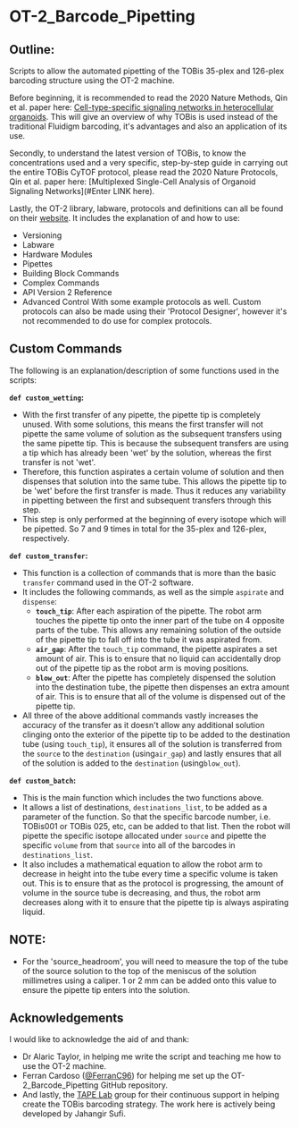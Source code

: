 # OT-2_Barcode_Pipetting

## Outline:

Scripts to allow the automated pipetting of the TOBis 35-plex and 126-plex barcoding structure using the OT-2 machine.

Before beginning, it is recommended to read the 2020 Nature Methods, Qin et al. paper here: [Cell-type-specific signaling networks in heterocellular organoids](https://www.nature.com/articles/s41592-020-0737-8). This will give an overview of why TOBis is used instead of the traditional Fluidigm barcoding, it's advantages and also an application of its use.

Secondly, to understand the latest version of TOBis, to know the concentrations used and a very specific, step-by-step guide in carrying out the entire TOBis CyTOF protocol, please read the 2020 Nature Protocols, Qin et al. paper here: [Multiplexed Single-Cell Analysis of Organoid Signaling Networks](#Enter LINK here).

Lastly, the OT-2 library, labware, protocols and definitions can all be found on their [website](https://docs.opentrons.com/v2/). It includes the explanation of and how to use:
- Versioning
- Labware
- Hardware Modules
- Pipettes
- Building Block Commands
- Complex Commands
- API Version 2 Reference
- Advanced Control
With some example protocols as well. Custom protocols can also be made using their 'Protocol Designer', however it's not recommended to do use for complex protocols.


## Custom Commands

The following is an explanation/description of some functions used in the scripts:

**`def custom_wetting`:**
- With the first transfer of any pipette, the pipette tip is completely unused. With some solutions, this means the first transfer will not pipette the same volume of solution as the subsequent transfers using the same pipette tip. This is because the subsequent transfers are using a tip which has already been 'wet' by the solution, whereas the first transfer is not 'wet'.
- Therefore, this function aspirates a certain volume of solution and then dispenses that solution into the same tube. This allows the pipette tip to be 'wet' before the first transfer is made. Thus it reduces any variability in pipetting between the first and subsequent transfers through this step.
- This step is only performed at the beginning of every isotope which will be pipetted. So 7 and 9 times in total for the 35-plex and 126-plex, respectively.


**`def custom_transfer`:**
- This function is a collection of commands that is more than the basic `transfer` command used in the OT-2 software.
- It includes the following commands, as well as the simple `aspirate` and `dispense`:
    - **`touch_tip`**: After each aspiration of the pipette. The robot arm touches the pipette tip onto the inner part of the tube on 4 opposite parts of the tube. This allows any remaining solution of the outside of the pipette tip to fall off into the tube it was aspirated from. 
    - **`air_gap`**: After the `touch_tip` command, the pipette aspirates a set amount of air. This is to ensure that no liquid can accidentally drop out of the pipette tip as the robot arm is moving positions.
    - **`blow_out`**: After the pipette has completely dispensed the solution into the destination tube, the pipette then dispenses an extra amount of air. This is to ensure that all of the volume is dispensed out of the pipette tip.
- All three of the above additional commands vastly increases the accuracy of the transfer as it doesn't allow any additional solution clinging onto the exterior of the pipette tip to be added to the destination tube (using `touch_tip`), it ensures all of the solution is transferred from the `source` to the `destination` (using`air_gap`) and lastly ensures that all of the solution is added to the `destination` (using`blow_out`). 


**`def custom_batch`:**
- This is the main function which includes the two functions above.
- It allows a list of destinations, `destinations_list`, to be added as a parameter of the function. So that the specific barcode number, i.e. TOBis001 or TOBis 025, etc, can be added to that list. Then the robot will pipette the specific isotope allocated under `source` and pipette the specific `volume` from that `source` into all of the barcodes in `destinations_list`.
- It also includes a mathematical equation to allow the robot arm to decrease in height into the tube every time a specific volume is taken out. This is to ensure that as the protocol is progressing, the amount of volume in the source tube is decreasing, and thus, the robot arm decreases along with it to ensure that the pipette tip is always aspirating liquid.


## NOTE:
- For the 'source_headroom', you will need to measure the top of the tube of the source solution to the top of the meniscus of the solution millimetres using a caliper. 1 or 2 mm can be added onto this value to ensure the pipette tip enters into the solution.


## Acknowledgements

I would like to acknowledge the aid of and thank:
- Dr Alaric Taylor, in helping me write the script and teaching me how to use the OT-2 machine.
- Ferran Cardoso ([@FerranC96](https://github.com/FerranC96)) for helping me set up the OT-2_Barcode_Pipetting GitHub repository. 
- And lastly, the [TAPE Lab](http://tape-lab.com/lab) group for their continuous support in helping create the TOBis barcoding strategy.
The work here is actively being developed by Jahangir Sufi.